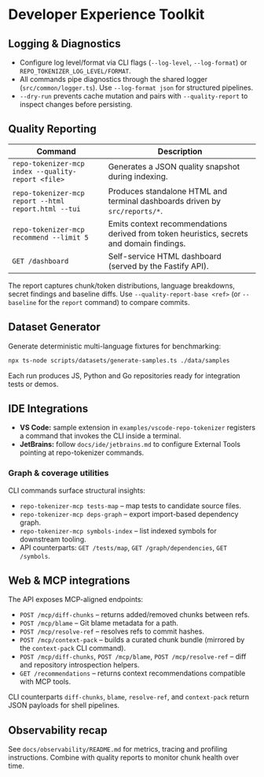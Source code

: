 # Developer Experience Toolkit

## Logging & Diagnostics

- Configure log level/format via CLI flags (`--log-level`, `--log-format`) or `REPO_TOKENIZER_LOG_LEVEL/FORMAT`.
- All commands pipe diagnostics through the shared logger (`src/common/logger.ts`). Use `--log-format json` for structured pipelines.
- `--dry-run` prevents cache mutation and pairs with `--quality-report` to inspect changes before persisting.

## Quality Reporting

| Command | Description |
| --- | --- |
| `repo-tokenizer-mcp index --quality-report <file>` | Generates a JSON quality snapshot during indexing. |
| `repo-tokenizer-mcp report --html report.html --tui` | Produces standalone HTML and terminal dashboards driven by `src/reports/*`. |
| `repo-tokenizer-mcp recommend --limit 5` | Emits context recommendations derived from token heuristics, secrets and domain findings. |
| `GET /dashboard` | Self-service HTML dashboard (served by the Fastify API). |

The report captures chunk/token distributions, language breakdowns, secret findings and baseline diffs. Use `--quality-report-base <ref>` (or `--baseline` for the `report` command) to compare commits.

## Dataset Generator

Generate deterministic multi-language fixtures for benchmarking:

```bash
npx ts-node scripts/datasets/generate-samples.ts ./data/samples
```

Each run produces JS, Python and Go repositories ready for integration tests or demos.

## IDE Integrations

- **VS Code:** sample extension in `examples/vscode-repo-tokenizer` registers a command that invokes the CLI inside a terminal.
- **JetBrains:** follow `docs/ide/jetbrains.md` to configure External Tools pointing at repo-tokenizer commands.

### Graph & coverage utilities

CLI commands surface structural insights:

- `repo-tokenizer-mcp tests-map` – map tests to candidate source files.
- `repo-tokenizer-mcp deps-graph` – export import-based dependency graph.
- `repo-tokenizer-mcp symbols-index` – list indexed symbols for downstream tooling.
- API counterparts: `GET /tests/map`, `GET /graph/dependencies`, `GET /symbols`.

## Web & MCP integrations

The API exposes MCP-aligned endpoints:

- `POST /mcp/diff-chunks` – returns added/removed chunks between refs.
- `POST /mcp/blame` – Git blame metadata for a path.
- `POST /mcp/resolve-ref` – resolves refs to commit hashes.
- `POST /mcp/context-pack` – builds a curated chunk bundle (mirrored by the `context-pack` CLI command).
- `POST /mcp/diff-chunks`, `POST /mcp/blame`, `POST /mcp/resolve-ref` – diff and repository introspection helpers.
- `GET /recommendations` – returns context recommendations compatible with MCP tools.

CLI counterparts `diff-chunks`, `blame`, `resolve-ref`, and `context-pack` return JSON payloads for shell pipelines.

## Observability recap

See `docs/observability/README.md` for metrics, tracing and profiling instructions. Combine with quality reports to monitor chunk health over time.
